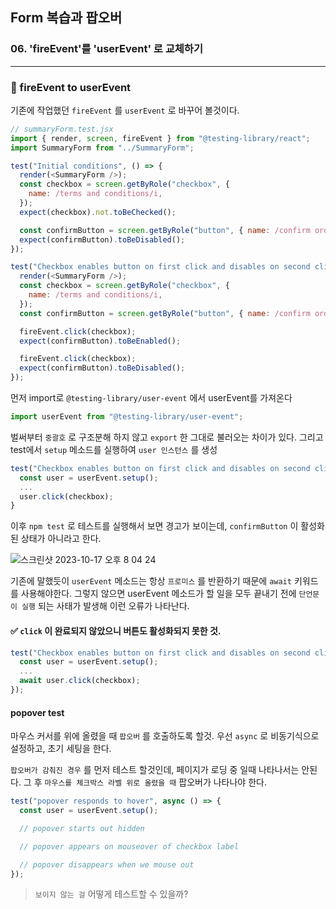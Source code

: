 ## Form 복습과 팝오버

### 06. 'fireEvent'를 'userEvent' 로 교체하기
---------------------------------------------

### 📌 fireEvent to userEvent

기존에 작업했던 `fireEvent` 를 `userEvent` 로 바꾸어 볼것이다.

```js
// summaryForm.test.jsx
import { render, screen, fireEvent } from "@testing-library/react";
import SummaryForm from "../SummaryForm";

test("Initial conditions", () => {
  render(<SummaryForm />);
  const checkbox = screen.getByRole("checkbox", {
    name: /terms and conditions/i,
  });
  expect(checkbox).not.toBeChecked();

  const confirmButton = screen.getByRole("button", { name: /confirm order/i });
  expect(confirmButton).toBeDisabled();
});

test("Checkbox enables button on first click and disables on second click", () => {
  render(<SummaryForm />);
  const checkbox = screen.getByRole("checkbox", {
    name: /terms and conditions/i,
  });
  const confirmButton = screen.getByRole("button", { name: /confirm order/i });

  fireEvent.click(checkbox);
  expect(confirmButton).toBeEnabled();

  fireEvent.click(checkbox);
  expect(confirmButton).toBeDisabled();
});
```

먼저 import로 `@testing-library/user-event` 에서 userEvent를 가져온다

```js
import userEvent from "@testing-library/user-event";
```

벌써부터 `중괄호` 로 구조분해 하지 않고 `export` 한 그대로 불러오는 차이가 있다.
그리고 test에서 `setup` 메소드를 실행하여 `user 인스턴스` 를 생성

```js
test("Checkbox enables button on first click and disables on second click", () => {
  const user = userEvent.setup();
  ...
  user.click(checkbox);
}
```

이후 `npm test` 로 테스트를 실행해서 보면 경고가 보이는데, `confirmButton` 이 활성화된 상태가 아니라고 한다.

![스크린샷 2023-10-17 오후 8 04 24](https://github.com/chromeheartz/TIL/assets/95161113/5e94d37b-8f5b-4704-945f-1525d64bec6d)

기존에 말했듯이 `userEvent` 메소드는 항상 `프로미스` 를 반환하기 때문에 `await` 키워드를 사용해야한다. 그렇지 않으면 userEvent 메소드가 할 일을 모두 끝내기 전에 `단언문이 실행` 되는 사태가 발생해 이런 오류가 나타난다.

#### ✅ `click` 이 완료되지 않았으니 버튼도 활성화되지 못한 것.

```js
test("Checkbox enables button on first click and disables on second click", async () => {
  const user = userEvent.setup();
  ...
  await user.click(checkbox);
});
```

#### popover test

마우스 커서를 위에 올렸을 때 `팝오버` 를 호출하도록 할것.
우선 `async` 로 비동기식으로 설정하고, 초기 세팅을 한다.

`팝오버가 감춰진 경우` 를 먼저 테스트 할것인데, 페이지가 로딩 중 일때 나타나서는 안된다.
그 후 `마우스를 체크박스 라벨 위로 올렸을 때` 팝오버가 나타나야 한다.

```js
test("popover responds to hover", async () => {
  const user = userEvent.setup();

  // popover starts out hidden

  // popover appears on mouseover of checkbox label

  // popover disappears when we mouse out
});
```

> `보이지 않는 걸` 어떻게 테스트할 수 있을까?

